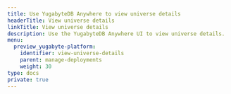 ```yaml
---
title: Use YugabyteDB Anywhere to view universe details
headerTitle: View universe details
linkTitle: View universe details
description: Use the YugabyteDB Anywhere UI to view universe details.
menu:
  preview_yugabyte-platform:
    identifier: view-universe-details
    parent: manage-deployments
    weight: 30
type: docs
private: true
---
```

